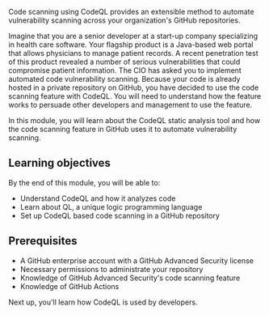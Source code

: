 Code scanning using CodeQL provides an extensible method to automate vulnerability scanning across your organization's GitHub repositories.

Imagine that you are a senior developer at a start-up company specializing in health care software. Your flagship product is a Java-based web portal that allows physicians to manage patient records. A recent penetration test of this product revealed a number of serious vulnerabilities that could compromise patient information. The CIO has asked you to implement automated code vulnerability scanning. Because your code is already hosted in a private repository on GitHub, you have decided to use the code scanning feature with CodeQL. You will need to understand how the feature works to persuade other developers and management to use the feature.

In this module, you will learn about the CodeQL static analysis tool and how the code scanning feature in GitHub uses it to automate vulnerability scanning.

## Learning objectives

By the end of this module, you will be able to:

- Understand CodeQL and how it analyzes code
- Learn about QL, a unique logic programming language
- Set up CodeQL based code scanning in a GitHub repository

## Prerequisites

- A GitHub enterprise account with a GitHub Advanced Security license
- Necessary permissions to administrate your repository
- Knowledge of GitHub Advanced Security's code scanning feature
- Knowledge of GitHub Actions

Next up, you'll learn how CodeQL is used by developers.
